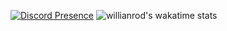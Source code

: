 [![Discord Presence](https://lanyard.cnrad.dev/api/680499202052063236?bg=1f1f1f&borderRadius=5px)](https://discord.com/users/680499202052063236)
![willianrod's wakatime stats](https://github-readme-stats.vercel.app/api/wakatime?username=ImHaGGling&border_radius=5px&theme=dark&bg_color=1f1f1f&border_color=1f1f1f&icon_color=58a6ff&show_icons=true&disable_animations=true&custom_title=Недельная%20активность)
